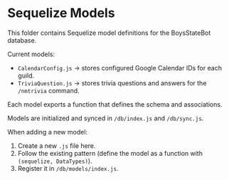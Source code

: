 # Sequelize Models

This folder contains Sequelize model definitions for the BoysStateBot database.

Current models:

- `CalendarConfig.js` → stores configured Google Calendar IDs for each guild.
- `TriviaQuestion.js` → stores trivia questions and answers for the `/nmtrivia` command.

Each model exports a function that defines the schema and associations.

Models are initialized and synced in `/db/index.js` and `/db/sync.js`.

When adding a new model:

1. Create a new `.js` file here.
2. Follow the existing pattern (define the model as a function with `(sequelize, DataTypes)`).
3. Register it in `/db/models/index.js`.
